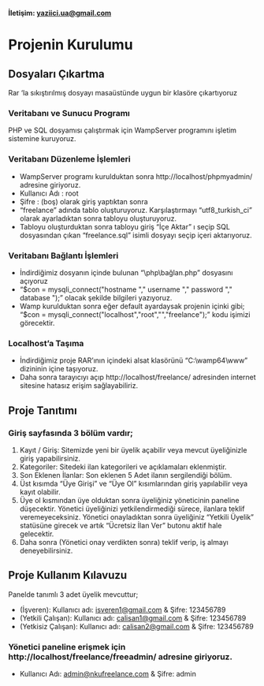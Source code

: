 **İletişim: yaziici.ua@gmail.com**

# Projenin Kurulumu
## Dosyaları Çıkartma
Rar ‘la sıkıştırılmış dosyayı masaüstünde uygun bir klasöre çıkartıyoruz
### Veritabanı ve Sunucu Programı
PHP ve SQL dosyamısı çalıştırmak için WampServer programını işletim sistemine kuruyoruz.
### Veritabanı Düzenleme İşlemleri
- WampServer programı kurulduktan sonra http://localhost/phpmyadmin/ adresine giriyoruz.
- Kullanıcı Adı : root
- Şifre : (boş) olarak giriş yaptıktan sonra 
- “freelance” adında tablo oluşturuyoruz. Karşılaştırmayı “utf8_turkish_ci” olarak  ayarladıktan sonra tabloyu oluşturuyoruz.
- Tabloyu oluşturduktan sonra tabloyu giriş “İçe Aktar” ı seçip SQL dosyasından çıkan “freelance.sql” isimli dosyayı seçip içeri aktarıyoruz.
### Veritabanı Bağlantı İşlemleri
- İndirdiğimiz dosyanın içinde bulunan “\php\bağlan.php” dosyasını açıyoruz
- “$con = mysqli_connect("hostname "," username "," password "," database ");”  olacak şekilde bilgileri yazıyoruz. 
- Wamp kurulduktan sonra eğer default ayardaysak projenin içinki gibi; “$con = mysqli_connect("localhost","root","","freelance");” kodu işimizi görecektir.
### Localhost’a Taşıma
- İndirdiğimiz proje RAR’ının içindeki alsat klasörünü “C:\wamp64\www” dizininin  içine taşıyoruz.
- Daha sonra tarayıcıyı açıp http://localhost/freelance/ adresinden internet sitesine hatasız erişim sağlayabiliriz.
## Proje Tanıtımı
### Giriş sayfasında 3 bölüm vardır;
1. Kayıt / Giriş: Sitemizde yeni bir üyelik açabilir veya mevcut üyeliğinizle giriş yapabilirsiniz.
2. Kategoriler: Sitedeki ilan kategorileri ve açıklamaları eklenmiştir.
3. Son Eklenen İlanlar: Son eklenen 5 Adet ilanın sergilendiği bölüm.
4. Üst kısımda “Üye Girişi” ve “Üye Ol” kısımlarından giriş yapılabilir veya kayıt olabilir.
5. Üye ol kısmından üye olduktan sonra üyeliğiniz yöneticinin paneline düşecektir. Yönetici üyeliğinizi yetkilendirmediği sürece, ilanlara teklif veremeyeceksiniz. Yönetici onayladıktan sonra üyeliğiniz “Yetkili Üyelik” statüsüne girecek ve artık “Ücretsiz İlan Ver” butonu aktif hale gelecektir.
6. Daha sonra (Yönetici onay verdikten sonra) teklif verip, iş almayı deneyebilirsiniz.
## Proje Kullanım Kılavuzu
Panelde tanımlı 3 adet üyelik mevcuttur;
- (İşveren): Kullanıcı adı: isveren1@gmail.com & Şifre: 123456789
-	(Yetkili Çalışan): Kullanıcı adı: calisan1@gmail.com & Şifre: 123456789
-	(Yetkisiz Çalışan): Kullanıcı adı: calisan2@gmail.com & Şifre: 123456789

### Yönetici paneline erişmek için http://localhost/freelance/freeadmin/ adresine giriyoruz.
- Kullanıcı Adı: admin@nkufreelance.com & Şifre: admin

